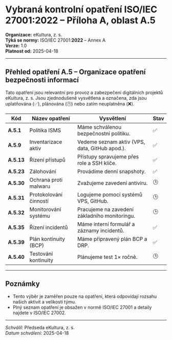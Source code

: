 # Vybraná kontrolní opatření ISO/IEC 27001:2022 – Příloha A, oblast A.5
<!-- # prehledy/iso27001-kontrolni-opatreni-a5.md -->

**Organizace:** eKultura, z. s.  
**Týká se normy:** ISO/IEC 27001:**2022** – Annex A  
**Verze:** 1.0  
**Platnost od:** 2025-04-18

---

## Přehled opatření A.5 – Organizace opatření bezpečnosti informací

Tato opatření jsou relevantní pro provoz a zabezpečení digitálních projektů eKultura, z. s. Jsou zjednodušeně vysvětlena a označena, zda jsou uplatňována (✅), plánována (🕒) nebo zatím neuplatněna (❌).

| Kód | Název opatření | Vysvětlení | Stav |
|------|----------------|-------------|------|
| **A.5.1** | Politika ISMS | Máme schválenou bezpečnostní politiku. | ✅ |
| **A.5.9** | Inventarizace aktiv | Vedeme seznam aktiv (VPS, data, GitHub apod.). | ✅ |
| **A.5.13** | Řízení přístupů | Přístupy spravujeme přes role a SSH klíče. | ✅ |
| **A.5.23** | Zálohování | Provádíme denní snapshoty. | ✅ |
| **A.5.30** | Ochrana proti malwaru | Zvažujeme zavedení antiviru. | 🕒 |
| **A.5.31** | Protokolování činností | Logujeme pomocí systémů VPS, GitHub. | 🕒 |
| **A.5.32** | Monitorování systému | Pracujeme na zavedení základního monitoringu. | 🕒 |
| **A.5.35** | Řízení incidentů | Máme interní formulář a záznamy incidentů. | ✅ |
| **A.5.39** | Plán kontinuity (BCP) | Máme připravený plán BCP a DRP. | ✅ |
| **A.5.40** | Testování kontinuity | Plánujeme test 1× ročně. | 🕒 |

---

## Poznámky

- Tento výběr je zaměřen pouze na opatření, která odpovídají rozsahu našich aktivit a velikosti týmu.
- Plný seznam opatření je obsažen v normě ISO/IEC 27001 a detaily najdete v ISO/IEC 27002.

---

*Schválil:* Předseda eKultura, z. s.  
*Datum schválení:* 2025-04-18
